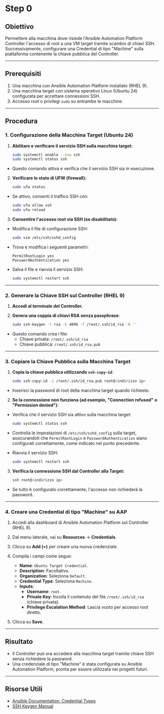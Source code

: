 # Step 0

## Obiettivo
Permettere alla macchina dove risiede l'Ansible Automation Platform Controller l'accesso di root a una VM target tramite scambio di chiavi SSH. Successivamente, configurare una Credential di tipo "Machine" sulla piattaforma contenente la chiave pubblica del Controller.

---

## **Prerequisiti**
1. Una macchina con Ansible Automation Platform installato (RHEL 9).
2. Una macchina target con sistema operativo Linux (Ubuntu 24) configurata per accettare connessioni SSH.
3. Accesso root o privilegi `sudo` su entrambe le macchine.

---

## **Procedura**

### **1. Configurazione della Macchina Target (Ubuntu 24)**

1. **Abilitare e verificare il servizio SSH sulla macchina target:**
   ```bash
   sudo systemctl enable --now ssh
   sudo systemctl status ssh
   ```

- Questo comando attiva e verifica che il servizio SSH sia in esecuzione.

2. **Verificare lo stato di UFW (firewall):**
   ```bash
   sudo ufw status
   ```
- Se attivo, consenti il traffico SSH con:
   ```bash
   sudo ufw allow ssh
   sudo ufw reload
   ```

3. **Consentire l'accesso root via SSH (se disabilitato):**

- Modifica il file di configurazione SSH:
   ```bash
   sudo vim /etc/ssh/sshd_config
   ```

- Trova e modifica i seguenti parametri:
   ```plaintext
   PermitRootLogin yes
   PasswordAuthentication yes
   ```

- Salva il file e riavvia il servizio SSH:
   ```bash
   sudo systemctl restart ssh
   ```

---

### **2. Generare la Chiave SSH sul Controller (RHEL 9)**

1. **Accedi al terminale del Controller.**

2. **Genera una coppia di chiavi RSA senza passphrase**:
   ```bash
   sudo ssh-keygen -t rsa -b 4096 -f /root/.ssh/id_rsa -N ''
   ```

- Questo comando crea i file:
   - Chiave privata: `/root/.ssh/id_rsa`
   - Chiave pubblica: `/root/.ssh/id_rsa.pub`

---

### **3. Copiare la Chiave Pubblica sulla Macchina Target**

1. **Copia la chiave pubblica utilizzando `ssh-copy-id`**:
   ```bash
   sudo ssh-copy-id -i /root/.ssh/id_rsa.pub root@<indirizzo ip>
   ```

- Inserisci la password di root della macchina target quando richiesto.

2. **Se la connessione non funziona (ad esempio, "Connection refused" o "Permission denied")**:

- Verifica che il servizio SSH sia attivo sulla macchina target:
   ```bash
   sudo systemctl status ssh
   ```

- Controlla le impostazioni di `/etc/ssh/sshd_config` sulla target, assicurandoti che `PermitRootLogin` e `PasswordAuthentication` siano configurati correttamente, come indicato nel punto precedente.

- Riavvia il servizio SSH:
   ```bash
   sudo systemctl restart ssh
   ```

3. **Verifica la connessione SSH dal Controller alla Target:**
   ```bash
   ssh root@<indirizzo ip>
   ```

- Se tutto è configurato correttamente, l'accesso non richiederà la password.

---

### **4. Creare una Credential di tipo "Machine" su AAP**

1. Accedi alla dashboard di Ansible Automation Platform sul Controller (RHEL 9).
2. Dal menu laterale, vai su **Resources** → **Credentials**.
3. Clicca su **Add (+)** per creare una nuova credenziale.
4. Compila i campi come segue:
   - **Name**: `Ubuntu Target Credential`.
   - **Description**: Facoltativo.
   - **Organization**: Seleziona `Default`.
   - **Credential Type**: Seleziona `Machine`.
   - **Inputs**:
     - **Username**: `root`.
     - **Private Key**: Incolla il contenuto del file `/root/.ssh/id_rsa` (chiave privata).
     - **Privilege Escalation Method**: Lascia vuoto per accesso root diretto.

5. Clicca su **Save**.

---

## **Risultato**
- Il Controller può ora accedere alla macchina target tramite chiave SSH senza richiedere la password.
- Una credenziale di tipo "Machine" è stata configurata su Ansible Automation Platform, pronta per essere utilizzata nei progetti futuri.

---

## **Risorse Utili**
- [Ansible Documentation: Credential Types](https://docs.ansible.com/automation-controller/latest/html/userguide/credentials.html)
- [SSH Keygen Manual](https://linux.die.net/man/1/ssh-keygen)
